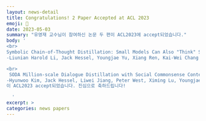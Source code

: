 ```yaml
---
layout: news-detail
title: Congratulations! 2 Paper Accepted at ACL 2023
emoji: 🎉
date: 2023-05-03
summary: "유영재 교수님이 참여하신 논문 두 편이 ACL2023에 accept되었습니다."
body: '
<br>
Symbolic Chain-of-Thought Distillation: Small Models Can Also "Think" Step-by-Step<br>
-Liunian Harold Li, Jack Hessel, Youngjae Yu, Xiang Ren, Kai-Wei Chang and Yejin Choi<br>

<br>
 SODA Million-scale Dialogue Distillation with Social Commonsense Contextualization<br>
-Hyunwoo Kim, Jack Hessel, Liwei Jiang, Peter West, Ximing Lu, Youngjae Yu, Pei Zhou, Ronan Le Bras, Malihe Alikhani, Gunhee Kim, Maarten Sap and Yejin Choi<br>
이 ACL2023 accept되었습니다. 진심으로 축하드립니다!

  '
excerpt: >
categories: news papers
---
```

